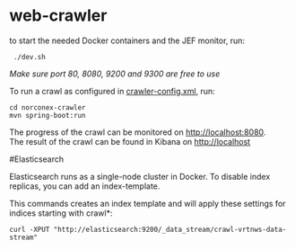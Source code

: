 # web-crawler

to start the needed Docker containers and the JEF monitor, run: 
```$xslt
 ./dev.sh 
```

*Make sure port 80, 8080, 9200 and 9300 are free to use* 

To run a crawl as configured in [crawler-config.xml](src/main/resources/crawler-config.xml), run:
```$xslt
cd norconex-crawler
mvn spring-boot:run
```

The progress of the crawl can be monitored on [http://localhost:8080]().  
The result of the crawl can be found in Kibana on [http://localhost]()

#Elasticsearch

Elasticsearch runs as a single-node cluster in Docker.
To disable index replicas, you can add an index-template.

This commands creates an index template and will apply these settings for indices starting with crawl*:
```aidl
curl -XPUT "http://elasticsearch:9200/_data_stream/crawl-vrtnws-data-stream"
```